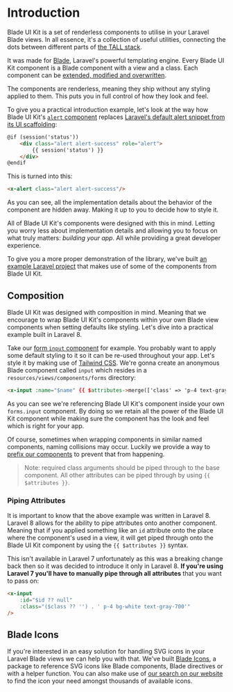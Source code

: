 # Introduction

Blade UI Kit is a set of renderless components to utilise in your Laravel Blade views. In all essence, it's a collection of useful utilities, connecting the dots between different parts of [the TALL stack](https://tallstack.dev). 

It was made for [Blade](https://laravel.com/docs/blade), Laravel's powerful templating engine. Every Blade UI Kit component is a Blade component with a view and a class. Each component can be [extended, modified and overwritten](/docs/{{version}}/customization).

The components are renderless, meaning they ship without any styling applied to them. This puts you in full control of how they look and feel. 

To give you a practical introduction example, let's look at the way how Blade UI Kit's [`alert` component](/docs/{{version}}/alert) replaces [Laravel's default alert snippet from its UI scaffolding](https://github.com/laravel/ui/blob/fb1404f04ece6eee128e3fb750d3a1e064238b33/src/Auth/bootstrap-stubs/home.stub#L11-L15):

```html
@if (session('status'))
    <div class="alert alert-success" role="alert">
        {{ session('status') }}
    </div>
@endif
```

This is turned into this:

```html
<x-alert class="alert alert-success"/>
```

As you can see, all the implementation details about the behavior of the component are hidden away. Making it up to you to decide how to style it.

All of Blade UI Kit's components were designed with this in mind. Letting you worry less about implementation details and allowing you to focus on what truly matters: *building your app*. All while providing a great developer experience.

To give you a more proper demonstration of the library, we've built [an example Laravel project](https://github.com/blade-ui-kit/blade-ui-kit-example) that makes use of some of the components from Blade UI Kit.

## Composition

Blade UI Kit was designed with composition in mind. Meaning that we encourage to wrap Blade UI Kit's components within your own Blade view components when setting defaults like styling. Let's dive into a practical example built in Laravel 8. 

Take our [form `input` component](/docs/{{version}}/input) for example. You probably want to apply some default styling to it so it can be re-used throughout your app. Let's style it by making use of [Tailwind CSS](https://tailwindcss.com). We're gonna create an anonymous Blade component called `input` which resides in a `resources/views/components/forms` directory:

```html
<x-input :name="$name" {{ $attributes->merge(['class' => 'p-4 text-gray-700']) }} />
```

As you can see we're referencing Blade UI Kit's component inside your own `forms.input` component. By doing so we retain all the power of the Blade UI Kit component while making sure the component has the look and feel which is right for your app.

Of course, sometimes when wrapping components in similar named components, naming collisions may occur. Luckily we provide a way to [prefix our components](/docs/{{version}}/installation#prefixing) to prevent that from happening.

> Note: required class arguments should be piped through to the base component. All other attributes can be piped through by using `{{ $attributes }}`.

### Piping Attributes

It is important to know that the above example was written in Laravel 8. Laravel 8 allows for the ability to pipe attributes onto another component. Meaning that if you applied something like an `id` attribute onto the place where the component's used in a view, it will get piped through onto the Blade UI Kit component by using the `{{ $attributes }}` syntax. 

This isn't available in Laravel 7 unfortunately as this was a breaking change back then so it was decided to introduce it only in Laravel 8. **If you're using Laravel 7 you'll have to manually pipe through all attributes** that you want to pass on:

```html
<x-input
    :id="$id ?? null"
    :class="($class ?? '') . ' p-4 bg-white text-gray-700'"
/>
```

## Blade Icons

If you're interested in an easy solution for handling SVG icons in your Laravel Blade views we can help you with that. We've built [Blade Icons](https://github.com/blade-ui-kit/blade-icons), a package to reference SVG icons like Blade components, Blade directives or with a helper function. You can also make use of [our search on our website](https://blade-ui-kit.com/blade-icons) to find the icon your need amongst thousands of available icons.
